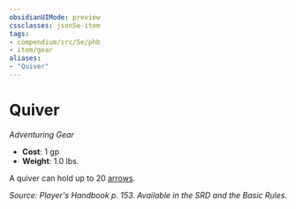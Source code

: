 ```yaml
---
obsidianUIMode: preview
cssclasses: json5e-item
tags:
- compendium/src/5e/phb
- item/gear
aliases: 
- "Quiver"
---
```

# Quiver
*Adventuring Gear*  

- **Cost**: 1 gp
- **Weight**: 1.0 lbs.

A quiver can hold up to 20 [arrows](arrow.md).

*Source: Player's Handbook p. 153. Available in the SRD and the Basic Rules.*
